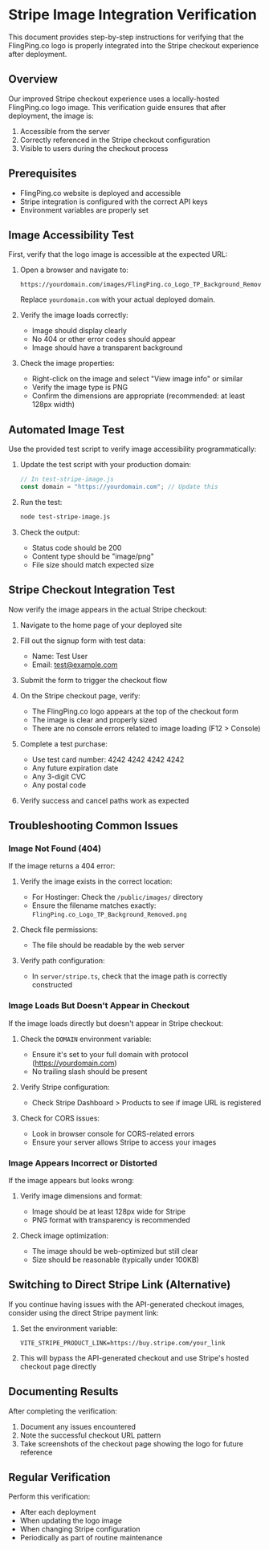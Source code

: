 # Stripe Image Integration Verification

This document provides step-by-step instructions for verifying that the FlingPing.co logo is properly integrated into the Stripe checkout experience after deployment.

## Overview

Our improved Stripe checkout experience uses a locally-hosted FlingPing.co logo image. This verification guide ensures that after deployment, the image is:

1. Accessible from the server
2. Correctly referenced in the Stripe checkout configuration
3. Visible to users during the checkout process

## Prerequisites

- FlingPing.co website is deployed and accessible
- Stripe integration is configured with the correct API keys
- Environment variables are properly set

## Image Accessibility Test

First, verify that the logo image is accessible at the expected URL:

1. Open a browser and navigate to:
   ```
   https://yourdomain.com/images/FlingPing.co_Logo_TP_Background_Removed.png
   ```
   Replace `yourdomain.com` with your actual deployed domain.

2. Verify the image loads correctly:
   - Image should display clearly
   - No 404 or other error codes should appear
   - Image should have a transparent background

3. Check the image properties:
   - Right-click on the image and select "View image info" or similar
   - Verify the image type is PNG
   - Confirm the dimensions are appropriate (recommended: at least 128px width)

## Automated Image Test

Use the provided test script to verify image accessibility programmatically:

1. Update the test script with your production domain:
   ```javascript
   // In test-stripe-image.js
   const domain = "https://yourdomain.com"; // Update this
   ```

2. Run the test:
   ```bash
   node test-stripe-image.js
   ```

3. Check the output:
   - Status code should be 200
   - Content type should be "image/png"
   - File size should match expected size

## Stripe Checkout Integration Test

Now verify the image appears in the actual Stripe checkout:

1. Navigate to the home page of your deployed site
2. Fill out the signup form with test data:
   - Name: Test User
   - Email: test@example.com

3. Submit the form to trigger the checkout flow

4. On the Stripe checkout page, verify:
   - The FlingPing.co logo appears at the top of the checkout form
   - The image is clear and properly sized
   - There are no console errors related to image loading (F12 > Console)

5. Complete a test purchase:
   - Use test card number: 4242 4242 4242 4242
   - Any future expiration date
   - Any 3-digit CVC
   - Any postal code

6. Verify success and cancel paths work as expected

## Troubleshooting Common Issues

### Image Not Found (404)

If the image returns a 404 error:

1. Verify the image exists in the correct location:
   - For Hostinger: Check the `/public/images/` directory
   - Ensure the filename matches exactly: `FlingPing.co_Logo_TP_Background_Removed.png`

2. Check file permissions:
   - The file should be readable by the web server

3. Verify path configuration:
   - In `server/stripe.ts`, check that the image path is correctly constructed

### Image Loads But Doesn't Appear in Checkout

If the image loads directly but doesn't appear in Stripe checkout:

1. Check the `DOMAIN` environment variable:
   - Ensure it's set to your full domain with protocol (https://yourdomain.com)
   - No trailing slash should be present

2. Verify Stripe configuration:
   - Check Stripe Dashboard > Products to see if image URL is registered

3. Check for CORS issues:
   - Look in browser console for CORS-related errors
   - Ensure your server allows Stripe to access your images

### Image Appears Incorrect or Distorted

If the image appears but looks wrong:

1. Verify image dimensions and format:
   - Image should be at least 128px wide for Stripe
   - PNG format with transparency is recommended

2. Check image optimization:
   - The image should be web-optimized but still clear
   - Size should be reasonable (typically under 100KB)

## Switching to Direct Stripe Link (Alternative)

If you continue having issues with the API-generated checkout images, consider using the direct Stripe payment link:

1. Set the environment variable:
   ```
   VITE_STRIPE_PRODUCT_LINK=https://buy.stripe.com/your_link
   ```

2. This will bypass the API-generated checkout and use Stripe's hosted checkout page directly

## Documenting Results

After completing the verification:

1. Document any issues encountered
2. Note the successful checkout URL pattern
3. Take screenshots of the checkout page showing the logo for future reference

## Regular Verification

Perform this verification:
- After each deployment
- When updating the logo image
- When changing Stripe configuration
- Periodically as part of routine maintenance